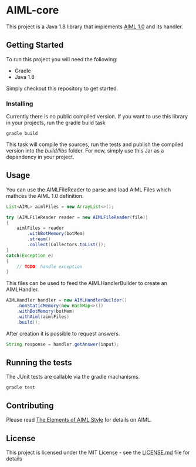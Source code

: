 # AIML-core

This project is a Java 1.8 library that implements [AIML 1.0](https://pandorabots.com/docs/aiml/aiml-basics.html) and its handler.

## Getting Started

To run this project you will need the following:

- Gradle
- Java 1.8

Simply checkout this repository to get started.

### Installing

Currently there is no public compiled version. If you want to use this library in your projects, run the gradle build task 

```
gradle build
```

This task will compile the sources, run the tests and publish the compiled version into the <i>build/libs</i> folder. For now, simply use this Jar as a dependency in your project.


## Usage
You can use the AIMLFileReader to parse and load AIML Files which mathces the AIML 1.0 definition.
```java
List<AIML> aimlFiles = new ArrayList<>();

try (AIMLFileReader reader = new AIMLFileReader(file))
{
    aimlFiles = reader
        .withBotMemory(botMem)
        .stream()
        .collect(Collectors.toList());
}
catch(Exception e)
{
    // TODO: handle exception
}
```
This files can be used to feed the AIMLHandlerBuilder to create an AIMLHandler.
```java
AIMLHandler handler = new AIMLHandlerBuilder()
    .nonStaticMemory(new HashMap<>())
    .withBotMemory(botMem)
    .withAiml(aimlFiles)
    .build();                      
```
 After creation it is possible to request answers.
```java
String response = handler.getAnswer(input);
```

## Running the tests

The JUnit tests are callable via the gradle machanisms.
```
gradle test
```

## Contributing

Please read [The Elements of AIML Style](https://files.ifi.uzh.ch/cl/hess/classes/seminare/chatbots/style.pdf) for details on AIML.
 
## License

This project is licensed under the MIT License - see the [LICENSE.md](LICENSE.md) file for details
